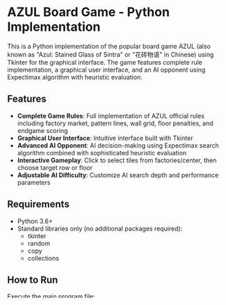 # AZUL Board Game - Python Implementation

This is a Python implementation of the popular board game AZUL (also known as "Azul: Stained Glass of Sintra" or "花砖物语" in Chinese) using Tkinter for the graphical interface. The game features complete rule implementation, a graphical user interface, and an AI opponent using Expectimax algorithm with heuristic evaluation.

## Features

- **Complete Game Rules**: Full implementation of AZUL official rules including factory market, pattern lines, wall grid, floor penalties, and endgame scoring
- **Graphical User Interface**: Intuitive interface built with Tkinter
- **Advanced AI Opponent**: AI decision-making using Expectimax search algorithm combined with sophisticated heuristic evaluation
- **Interactive Gameplay**: Click to select tiles from factories/center, then choose target row or floor
- **Adjustable AI Difficulty**: Customize AI search depth and performance parameters

## Requirements

- Python 3.6+
- Standard libraries only (no additional packages required):
  - tkinter
  - random
  - copy
  - collections

## How to Run

Execute the main program file:
```bash
python AZUL_GUI_buttons_top_final.py
```

## Game Controls

- **Restart**: Reset the current game
- **New Game**: Start a new game
- **End Game**: Force end the current game
- **Faster AI**: Decrease AI search depth (faster decisions, lower quality)
- **Slower AI**: Increase AI search depth (slower decisions, higher quality)

## Game Rules Overview

1. Players select all tiles of one color from either a factory or the center
2. Tiles are placed on the corresponding pattern line or on the floor
3. When all factories and the center are empty, the round ends and scoring occurs
4. The game triggers endgame when a player completes a row on their wall
5. Endgame scoring includes row completion bonuses, column completion bonuses, and color set bonuses

## AI Implementation Details

### Expectimax Algorithm
The AI uses an Expectimax search algorithm with configurable depth to evaluate possible moves. This algorithm:
- Alternates between MAX nodes (AI's turn) and MIN nodes (opponent's turn)
- Includes chance nodes for random factory refills
- Uses heuristic evaluation at depth limits

### Heuristic Evaluation Function
The AI employs a sophisticated heuristic evaluation function that considers multiple strategic factors.

```python
def heuristic_evaluate(self, state, player_idx):
    # Score difference between players
    score_diff = me.score - opp.score
    
    # Row completion potential
    my_row_pot = sum(max(0, 5 - (r+1 - len(me.pattern_lines[r]))) for r in range(5))
    opp_row_pot = sum(max(0, 5 - (r+1 - len(opp.pattern_lines[r]))) for r in range(5))
    
    # Color collection progress
    my_color_pot = sum(tile_count for tile_count in my_color_cnt.values())
    opp_color_pot = sum(tile_count for tile_count in opp_color_cnt.values())
    
    # Floor penalty avoidance
    my_floor = len(me.floor)
    opp_floor = len(opp.floor)
    
    # Blocking value (preventing opponent progress)
    block_value = sum(my_color_cnt[color] * 0.3 for color in COLORS)
    
    # Combined heuristic value
    value = (1.0 * score_diff + 
             0.5 * (my_row_pot - opp_row_pot) + 
             0.2 * (my_color_pot - opp_color_pot) - 
             0.6 * (my_floor - opp_floor) + 
             0.3 * block_value)
    return value
```

### Search Parameters
The AI behavior can be customized through these parameters:
- `SEARCH_DEPTH`: Controls how many moves ahead the AI looks (default: 5)
- `SAMPLES_PER_CHANCE`: Number of samples for random factory refills (default: 6)
- `TOP_K_MOVES`: Number of top moves to consider at each level (default: 7)

## Project Structure

- `Player` class: Manages player state (pattern lines, wall, floor, and score)
- `AzulGame` class: Core game logic and rule implementation
- `AzulGUI` class: Graphical user interface and interaction handling
- Expectimax algorithm with heuristic evaluation: Advanced AI decision implementation

## Customization Options

You can customize the game by modifying global variables at the top of the code:

```python
# Search hyperparameters (adjust based on machine performance)
SEARCH_DEPTH = 5            # Depth (higher = slower)
SAMPLES_PER_CHANCE = 6      # Number of samples for chance nodes
TOP_K_MOVES = 7             # Heuristic top-K moves to retain
```

## Performance Notes

The AI's performance depends on the search parameters:
- Higher `SEARCH_DEPTH` values provide better decisions but significantly increase computation time
- The current implementation uses pruning techniques to maintain reasonable performance
- On standard hardware, depth 5 provides a good balance between intelligence and responsiveness

## License

This project is for entertainment purposes only. 

---
